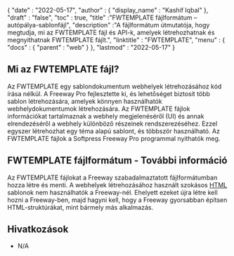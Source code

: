 {
  "date" : "2022-05-17",
  "author" : {
    "display_name" : "Kashif Iqbal"
},
  "draft" : "false",
  "toc" : true,
  "title" :"FWTEMPLATE fájlformátum – autópálya-sablonfájl",
  "description" :"A fájlformátum útmutatója, hogy megtudja, mi az FWTEMPLATE fájl és API-k, amelyek létrehozhatnak és megnyithatnak FWTEMPLATE fájlt.",
  "linktitle" : "FWTEMPLATE",
  "menu" : {
    "docs" : {
      "parent" : "web"
}
},
  "lastmod" : "2022-05-17"
}

## Mi az FWTEMPLATE fájl?

Az FWTEMPLATE egy sablondokumentum webhelyek létrehozásához kód írása nélkül. A Freeway Pro fejlesztette ki, és lehetőséget biztosít több sablon létrehozására, amelyek könnyen használhatók webhelydokumentumok létrehozására. Az FWTEMPLATE fájlok információkat tartalmaznak a webhely megjelenéséről (UI) és annak elrendezéséről a webhely különböző részeinek rendszerezéséhez. Ezzel egyszer létrehozhat egy téma alapú sablont, és többször használható. Az FWTEMPLATE fájlok a Softpress Freeway Pro programmal nyithatók meg.

## FWTEMPLATE fájlformátum - További információ

Az FWTEMPLATE fájlokat a Freeway szabadalmaztatott fájlformátumban hozza létre és menti. A webhelyek létrehozásához használt szokásos [HTML](/hu/web/html/) sablonok nem használhatók a Freeway-nél. Ehelyett ezeket újra létre kell hozni a Freeway-ben, majd hagyni kell, hogy a Freeway gyorsabban építsen HTML-struktúrákat, mint bármely más alkalmazás.

## Hivatkozások

* N/A

